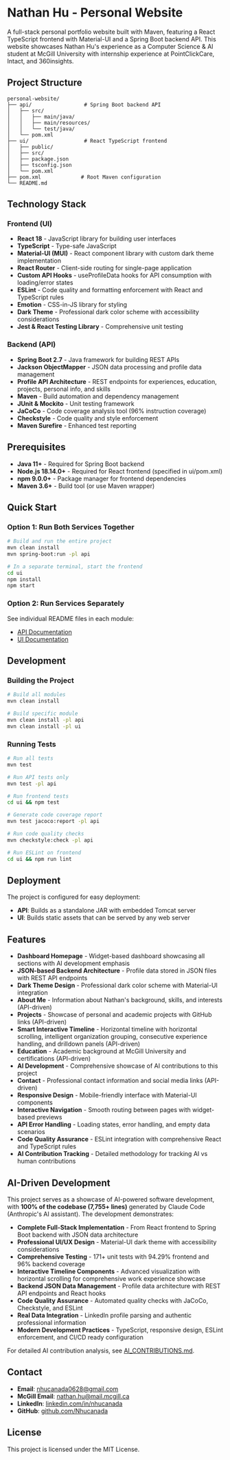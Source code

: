 # Nathan Hu - Personal Website

A full-stack personal portfolio website built with Maven, featuring a React TypeScript frontend with Material-UI and a Spring Boot backend API. This website showcases Nathan Hu's experience as a Computer Science & AI student at McGill University with internship experience at PointClickCare, Intact, and 360insights.

## Project Structure

```
personal-website/
├── api/                 # Spring Boot backend API
│   ├── src/
│   │   ├── main/java/
│   │   ├── main/resources/
│   │   └── test/java/
│   └── pom.xml
├── ui/                  # React TypeScript frontend
│   ├── public/
│   ├── src/
│   ├── package.json
│   ├── tsconfig.json
│   └── pom.xml
├── pom.xml             # Root Maven configuration
└── README.md
```

## Technology Stack

### Frontend (UI)
- **React 18** - JavaScript library for building user interfaces
- **TypeScript** - Type-safe JavaScript
- **Material-UI (MUI)** - React component library with custom dark theme implementation
- **React Router** - Client-side routing for single-page application
- **Custom API Hooks** - useProfileData hooks for API consumption with loading/error states
- **ESLint** - Code quality and formatting enforcement with React and TypeScript rules
- **Emotion** - CSS-in-JS library for styling
- **Dark Theme** - Professional dark color scheme with accessibility considerations
- **Jest & React Testing Library** - Comprehensive unit testing

### Backend (API)
- **Spring Boot 2.7** - Java framework for building REST APIs
- **Jackson ObjectMapper** - JSON data processing and profile data management
- **Profile API Architecture** - REST endpoints for experiences, education, projects, personal info, and skills
- **Maven** - Build automation and dependency management
- **JUnit & Mockito** - Unit testing framework
- **JaCoCo** - Code coverage analysis tool (96% instruction coverage)
- **Checkstyle** - Code quality and style enforcement
- **Maven Surefire** - Enhanced test reporting

## Prerequisites

- **Java 11+** - Required for Spring Boot backend
- **Node.js 18.14.0+** - Required for React frontend (specified in ui/pom.xml)
- **npm 9.0.0+** - Package manager for frontend dependencies
- **Maven 3.6+** - Build tool (or use Maven wrapper)

## Quick Start

### Option 1: Run Both Services Together

```bash
# Build and run the entire project
mvn clean install
mvn spring-boot:run -pl api

# In a separate terminal, start the frontend
cd ui
npm install
npm start
```

### Option 2: Run Services Separately

See individual README files in each module:
- [API Documentation](./api/README.md)
- [UI Documentation](./ui/README.md)

## Development

### Building the Project

```bash
# Build all modules
mvn clean install

# Build specific module
mvn clean install -pl api
mvn clean install -pl ui
```

### Running Tests

```bash
# Run all tests
mvn test

# Run API tests only
mvn test -pl api

# Run frontend tests
cd ui && npm test

# Generate code coverage report
mvn test jacoco:report -pl api

# Run code quality checks
mvn checkstyle:check -pl api

# Run ESLint on frontend
cd ui && npm run lint
```

## Deployment

The project is configured for easy deployment:

- **API**: Builds as a standalone JAR with embedded Tomcat server
- **UI**: Builds static assets that can be served by any web server

## Features

- **Dashboard Homepage** - Widget-based dashboard showcasing all sections with AI development emphasis
- **JSON-based Backend Architecture** - Profile data stored in JSON files with REST API endpoints
- **Dark Theme Design** - Professional dark color scheme with Material-UI integration
- **About Me** - Information about Nathan's background, skills, and interests (API-driven)
- **Projects** - Showcase of personal and academic projects with GitHub links (API-driven)
- **Smart Interactive Timeline** - Horizontal timeline with horizontal scrolling, intelligent organization grouping, consecutive experience handling, and drilldown panels (API-driven)
- **Education** - Academic background at McGill University and certifications (API-driven)
- **AI Development** - Comprehensive showcase of AI contributions to this project
- **Contact** - Professional contact information and social media links (API-driven)
- **Responsive Design** - Mobile-friendly interface with Material-UI components
- **Interactive Navigation** - Smooth routing between pages with widget-based previews
- **API Error Handling** - Loading states, error handling, and empty data scenarios
- **Code Quality Assurance** - ESLint integration with comprehensive React and TypeScript rules
- **AI Contribution Tracking** - Detailed methodology for tracking AI vs human contributions

## AI-Driven Development

This project serves as a showcase of AI-powered software development, with **100% of the codebase (7,755+ lines)** generated by Claude Code (Anthropic's AI assistant). The development demonstrates:

- **Complete Full-Stack Implementation** - From React frontend to Spring Boot backend with JSON data architecture
- **Professional UI/UX Design** - Material-UI dark theme with accessibility considerations
- **Comprehensive Testing** - 171+ unit tests with 94.29% frontend and 96% backend coverage
- **Interactive Timeline Components** - Advanced visualization with horizontal scrolling for comprehensive work experience showcase
- **Backend JSON Data Management** - Profile data architecture with REST API endpoints and React hooks
- **Code Quality Assurance** - Automated quality checks with JaCoCo, Checkstyle, and ESLint
- **Real Data Integration** - LinkedIn profile parsing and authentic professional information
- **Modern Development Practices** - TypeScript, responsive design, ESLint enforcement, and CI/CD ready configuration

For detailed AI contribution analysis, see [AI_CONTRIBUTIONS.md](./AI_CONTRIBUTIONS.md).

## Contact

- **Email**: nhucanada0628@gmail.com
- **McGill Email**: nathan.hu@mail.mcgill.ca
- **LinkedIn**: [linkedin.com/in/nhucanada](https://www.linkedin.com/in/nhucanada/)
- **GitHub**: [github.com/Nhucanada](https://github.com/Nhucanada)

## License

This project is licensed under the MIT License.